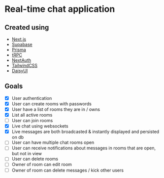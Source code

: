 # Real-time chat application

## Created using 

- [Next.js](https://nextjs.org/)
- [Supabase](https://supabase.com)
- [Prisma](https://www.prisma.io/)
- [tRPC](https://trpc.io)
- [NextAuth](https://next-auth.js.org)
- [TailwindCSS](https://tailwindcss.com/)
- [DaisyUI](https://daisyui.com)

## Goals

- [x] User authentication
- [x] User can create rooms with passwords
- [x] User have a list of rooms they are in / owns
- [x] List all active rooms
- [ ] User can join rooms
- [x] Live chat using websockets
- [x] Live messages are both broadcasted & instantly displayed and persisted on db
- [ ] User can have multiple chat rooms open 
- [ ] User can receive notifications about messages in rooms that are open, but not in view
- [ ] User can delete rooms
- [ ] Owner of room can edit room
- [ ] Owner of room can delete messages / kick other users
